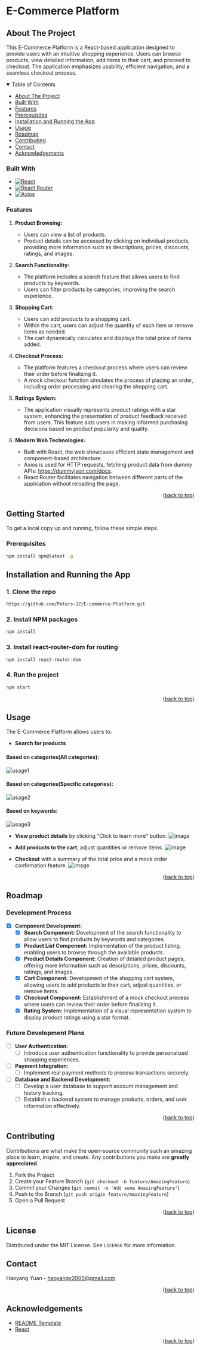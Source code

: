 # E-Commerce Platform

## About The Project

This E-Commerce Platform is a React-based application designed to provide users with an intuitive shopping experience. Users can browse products, view detailed information, add items to their cart, and proceed to checkout. The application emphasizes usability, efficient navigation, and a seamless checkout process.

<a name="readme-top"></a>

<details open>
<summary>Table of Contents</summary>
<ul>
  <li><a href="#about-the-project">About The Project</a></li>
  <li><a href="#built-with">Built With</a></li>
  <li><a href="#features">Features</a></li>
  <li><a href="#prerequisites">Prerequisites</a></li>
  <li><a href="#installation-and-running-the-app">Installation and Running the App</a></li>
  <li><a href="#usage">Usage</a></li>
  <li><a href="#roadmap">Roadmap</a></li>
  <li><a href="#contributing">Contributing</a></li>
  <li><a href="#contact">Contact</a></li>
  <li><a href="#acknowledgements">Acknowledgements</a></li>
</ul>
</details>

### Built With

* [![React][React.js]][React-url]
* [![React Router][ReactRouter-dom.js]][ReactRouter-dom-url]
* [![Axios][Axios.js]][Axios-url]

### Features

1. **Product Browsing:**
   - Users can view a list of products.
   - Product details can be accessed by clicking on individual products, providing more information such as descriptions, prices, discounts, ratings, and images.

2. **Search Functionality:**
   - The platform includes a search feature that allows users to find products by keywords.
   - Users can filter products by categories, improving the search experience.

3. **Shopping Cart:**
   - Users can add products to a shopping cart.
   - Within the cart, users can adjust the quantity of each item or remove items as needed.
   - The cart dynamically calculates and displays the total price of items added.

4. **Checkout Process:**
   - The platform features a checkout process where users can review their order before finalizing it.
   - A mock checkout function simulates the process of placing an order, including order processing and clearing the shopping cart.

5. **Ratings System:**
   - The application visually represents product ratings with a star system, enhancing the presentation of product feedback received from users. This feature aids users in making informed purchasing decisions based on product popularity and quality.

6. **Modern Web Technologies:**
   - Built with React, the web showcases efficient state management and component-based architecture.
   - Axios is used for HTTP requests, fetching product data from dummy APIs: https://dummyjson.com/docs.
   - React Router facilitates navigation between different parts of the application without reloading the page.

<p align="right">(<a href="#readme-top">back to top</a>)</p>

## Getting Started

To get a local copy up and running, follow these simple steps.

### Prerequisites

```sh
npm install npm@latest -g
```
## Installation and Running the App

### 1. Clone the repo

```sh
https://github.com/Peters-17/E-commerce-Platform.git
```
### 2. Install NPM packages

```sh
npm install
```
### 3. Install react-router-dom for routing

```sh
npm install react-router-dom

```

### 4. Run the project

```sh
npm start

```

<p align="right">(<a href="#readme-top">back to top</a>)</p>


## Usage

The E-Commerce Platform allows users to:

- **Search for products**
  
#### Based on categories(All categories):
![usage1](https://github.com/Peters-17/E-commerce-Platform/assets/85666623/740adb96-1225-469a-922c-cc0fe7407de5)

#### Based on categories(Specific categories):
![usage2](https://github.com/Peters-17/E-commerce-Platform/assets/85666623/4c43be4b-2a75-4d02-91ad-8978f1d16301)

#### Based on keywords:
![usage3](https://github.com/Peters-17/E-commerce-Platform/assets/85666623/3bf019ea-84f0-4236-bd25-e26f815bbfa6)


- **View product details** by clicking "Click to learn more" button.
![image](https://github.com/Peters-17/E-commerce-Platform/assets/85666623/f300f7b7-a762-44f1-b820-e4ab46a18f25)

- **Add products to the cart**, adjust quantities or remove items.
![image](https://github.com/Peters-17/E-commerce-Platform/assets/85666623/b9244009-e06f-4b52-95f1-40a13172ea3d)

- **Checkout** with a summary of the total price and a mock order confirmation feature.
![image](https://github.com/Peters-17/E-commerce-Platform/assets/85666623/8fc4189f-728a-4d36-be89-128e2a6940c8)

<p align="right">(<a href="#readme-top">back to top</a>)</p>

## Roadmap

### Development Process

- [x] **Component Development:**
  - [x] **Search Component:** Development of the search functionality to allow users to find products by keywords and categories.
  - [x] **Product List Component:** Implementation of the product listing, enabling users to browse through the available products.
  - [x] **Product Details Component:** Creation of detailed product pages, offering more information such as descriptions, prices, discounts, ratings, and images.
  - [x] **Cart Component:** Development of the shopping cart system, allowing users to add products to their cart, adjust quantities, or remove items.
  - [x] **Checkout Component:** Establishment of a mock checkout process where users can review their order before finalizing it.
  - [x] **Rating System:** Implementation of a visual representation system to display product ratings using a star format.
  
### Future Development Plans

- [ ] **User Authentication:**
  - [ ] Introduce user authentication functionality to provide personalized shopping experiences.
- [ ] **Payment Integration:**
  - [ ] Implement real payment methods to process transactions securely.
- [ ] **Database and Backend Development:**
  - [ ] Develop a user database to support account management and history tracking.
  - [ ] Establish a backend system to manage products, orders, and user information effectively.

<p align="right">(<a href="#readme-top">back to top</a>)</p>

## Contributing

Contributions are what make the open-source community such an amazing place to learn, inspire, and create. Any contributions you make are **greatly appreciated**.

1. Fork the Project
2. Create your Feature Branch (`git checkout -b feature/AmazingFeature`)
3. Commit your Changes (`git commit -m 'Add some AmazingFeature'`)
4. Push to the Branch (`git push origin feature/AmazingFeature`)
5. Open a Pull Request

<p align="right">(<a href="#readme-top">back to top</a>)</p>

## License

Distributed under the MIT License. See `LICENSE` for more information.

## Contact

Haoyang Yuan - haoyangy2000@gmail.com

<p align="right">(<a href="#readme-top">back to top</a>)</p>

## Acknowledgements

- [README Template](https://github.com/othneildrew/Best-README-Template)
- [React](https://react.dev/learn)

<p align="right">(<a href="#readme-top">back to top</a>)</p>

[React.js]: https://img.shields.io/badge/React-20232A?style=for-the-badge&logo=react&logoColor=61DAFB
[React-url]: https://reactjs.org/
[Axios.js]: https://img.shields.io/badge/Axios-5A29E4?style=for-the-badge&logo=axios&logoColor=white
[Axios-url]: https://axios-http.com/
[ReactRouter-dom.js]: https://img.shields.io/badge/React_Router-CA4245?style=for-the-badge&logo=react-router&logoColor=white
[ReactRouter-dom-url]: https://reactrouter.com/
